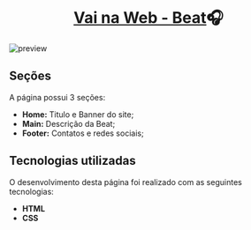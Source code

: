 <h1 align="center"><a href="https://leonardolinton.github.io/fitgym/">Vai na Web - Beat</a>🎧</h1>

![preview](https://user-images.githubusercontent.com/109364804/203152005-5e182f4b-07c3-4d5c-a0dc-3d2dc1b88013.png)


<h2>Seções</h2>

A página possui 3 seções:

- **Home:** Titulo e Banner do site;
- **Main:** Descrição da Beat;
- **Footer:** Contatos e redes sociais;

<h2>Tecnologias utilizadas</h2>

O desenvolvimento desta página foi realizado com as seguintes tecnologias:

- **HTML**
- **CSS**
